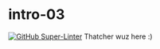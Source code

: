 # intro-03
[![GitHub Super-Linter](https://github.com/<ThatcherReidel>/<intro-03>/workflows/Lint%20Code%20Base/badge.svg)](https://github.com/marketplace/actions/super-linter)
Thatcher wuz here :)